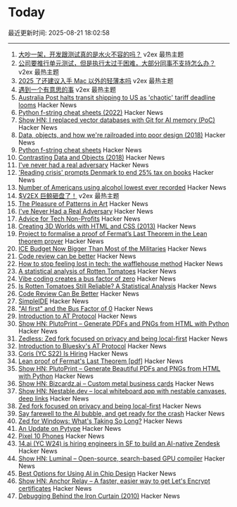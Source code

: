 # Today

最近更新时间: 2025-08-21 18:02:58

--- 
1. [大吵一架，开发跟测试真的是水火不容的吗？](https://www.v2ex.com/t/1153954) v2ex 最热主题
2. [公司要推行单元测试，但是执行太过于困难，大部分同事不支持怎么办？](https://www.v2ex.com/t/1153924) v2ex 最热主题
3. [2025 了还建议入手 Mac 以外的轻薄本吗](https://www.v2ex.com/t/1153858) v2ex 最热主题
4. [遇到一个有意思的事](https://www.v2ex.com/t/1153844) v2ex 最热主题
5. [Australia Post halts transit shipping to US as 'chaotic' tariff deadline looms](https://www.abc.net.au/news/2025-08-21/australia-post-suspends-transit-shipping-parcels-us-trump-tariff/105680456) Hacker News
6. [Python f-string cheat sheets (2022)](https://fstring.help/cheat/) Hacker News
7. [Show HN: I replaced vector databases with Git for AI memory (PoC)](https://github.com/Growth-Kinetics/DiffMem) Hacker News
8. [Data, objects, and how we're railroaded into poor design (2018)](https://www.tedinski.com/2018/01/23/data-objects-and-being-railroaded-into-misdesign.html) Hacker News
9. [Python f-string cheat sheets](https://fstring.help/cheat/) Hacker News
10. [Contrasting Data and Objects (2018)](https://www.tedinski.com/2018/01/23/data-objects-and-being-railroaded-into-misdesign.html) Hacker News
11. [I've never had a real adversary](https://inoticeiamconfused.substack.com/p/ive-never-had-a-real-adversary) Hacker News
12. ['Reading crisis' prompts Denmark to end 25% tax on books](https://www.rte.ie/news/world/2025/0820/1529397-denmark-book-tax/) Hacker News
13. [Number of Americans using alcohol lowest ever recorded](https://news.gallup.com/poll/693362/drinking-rate-new-low-alcohol-concerns-surge.aspx) Hacker News
14. [$V2EX 巨鲸砸盘了！](https://www.v2ex.com/t/1153865) v2ex 最热主题
15. [The Pleasure of Patterns in Art](https://thereader.mitpress.mit.edu/why-repetition-in-art-pleases-the-brain/) Hacker News
16. [I've Never Had a Real Adversary](https://inoticeiamconfused.substack.com/p/ive-never-had-a-real-adversary) Hacker News
17. [Advice for Tech Non-Profits](https://mitchellh.com/writing/advice-for-tech-nonprofits) Hacker News
18. [Creating 3D Worlds with HTML and CSS (2013)](https://keithclark.co.uk/articles/creating-3d-worlds-with-html-and-css/) Hacker News
19. [Project to formalise a proof of Fermat’s Last Theorem in the Lean theorem prover](https://imperialcollegelondon.github.io/FLT/) Hacker News
20. [ICE Budget Now Bigger Than Most of the Militaries](https://www.newsweek.com/immigration-ice-bill-trump-2093456) Hacker News
21. [Code review can be better](https://tigerbeetle.com/blog/2025-08-04-code-review-can-be-better/) Hacker News
22. [How to stop feeling lost in tech: the wafflehouse method](https://www.yacinemahdid.com/p/how-to-stop-feeling-lost-in-tech) Hacker News
23. [A statistical analysis of Rotten Tomatoes](https://www.statsignificant.com/p/is-rotten-tomatoes-still-reliable) Hacker News
24. [Vibe coding creates a bus factor of zero](https://www.mindflash.org/coding/ai/ai-and-the-bus-factor-of-0-1608) Hacker News
25. [Is Rotten Tomatoes Still Reliable? A Statistical Analysis](https://www.statsignificant.com/p/is-rotten-tomatoes-still-reliable) Hacker News
26. [Code Review Can Be Better](https://tigerbeetle.com/blog/2025-08-04-code-review-can-be-better/) Hacker News
27. [SimpleIDE](https://github.com/jamesplotts/simpleide) Hacker News
28. ["AI first" and the Bus Factor of 0](https://www.mindflash.org/coding/ai/ai-and-the-bus-factor-of-0-1608) Hacker News
29. [Introduction to AT Protocol](https://mackuba.eu/2025/08/20/introduction-to-atproto/) Hacker News
30. [Show HN: PlutoPrint – Generate PDFs and PNGs from HTML with Python](https://github.com/plutoprint/plutoprint) Hacker News
31. [Zedless: Zed fork focused on privacy and being local-first](https://github.com/zedless-editor/zed) Hacker News
32. [Introduction to Bluesky's AT Protocol](https://mackuba.eu/2025/08/20/introduction-to-atproto/) Hacker News
33. [Coris (YC S22) Is Hiring](https://www.ycombinator.com/companies/coris/jobs/rqO40yy-ai-engineer) Hacker News
34. [Lean proof of Fermat's Last Theorem [pdf]](https://imperialcollegelondon.github.io/FLT/blueprint.pdf) Hacker News
35. [Show HN: PlutoPrint – Generate Beautiful PDFs and PNGs from HTML with Python](https://github.com/plutoprint/plutoprint) Hacker News
36. [Show HN: Bizcardz.ai – Custom metal business cards](https://github.com/rhodey/bizcardz.ai) Hacker News
37. [Show HN: Nestable.dev – local whiteboard app with nestable canvases, deep links](https://nestable.dev/about) Hacker News
38. [Zed fork focused on privacy and being local-first](https://github.com/zedless-editor/zed) Hacker News
39. [Say farewell to the AI bubble, and get ready for the crash](https://www.latimes.com/business/story/2025-08-20/say-farewell-to-the-ai-bubble-and-get-ready-for-the-crash) Hacker News
40. [Zed for Windows: What's Taking So Long?](https://zed.dev/blog/windows-progress-report) Hacker News
41. [An Update on Pytype](https://github.com/google/pytype) Hacker News
42. [Pixel 10 Phones](https://blog.google/products/pixel/google-pixel-10-pro-xl/) Hacker News
43. [14.ai (YC W24) is hiring engineers in SF to build an AI-native Zendesk](https://14.ai/careers) Hacker News
44. [Show HN: Luminal – Open-source, search-based GPU compiler](https://github.com/luminal-ai/luminal) Hacker News
45. [Best Options for Using AI in Chip Design](https://semiengineering.com/best-options-for-using-ai-in-chip-design/) Hacker News
46. [Show HN: Anchor Relay – A faster, easier way to get Let's Encrypt certificates](https://anchor.dev/relay) Hacker News
47. [Debugging Behind the Iron Curtain (2010)](https://www.jakepoz.com/debugging-behind-the-iron-curtain/) Hacker News
